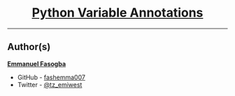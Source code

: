 <h1 style="text-align: center;">
	<a href='proj_link'>
		Python Variable Annotations
	</a>
</h1>

---

## Author(s)

[**Emmanuel Fasogba**](https://www.linkedin.com/in/emmanuelofasogba/)
- GitHub - [fashemma007](https://github.com/fashemma007)
- Twitter - [@tz_emiwest](https://www.twitter.com/tz_emiwest)
